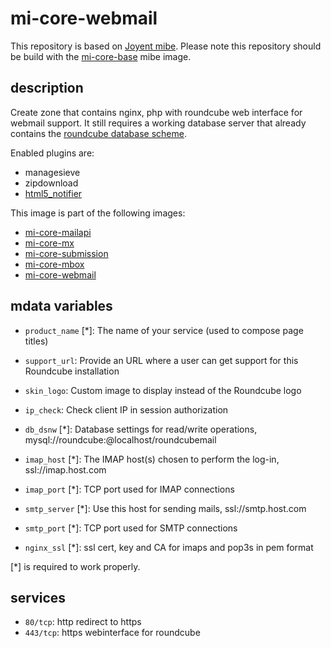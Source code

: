 # mi-core-webmail

This repository is based on [Joyent mibe](https://github.com/joyent/mibe). Please note this repository should be build with the [mi-core-base](https://github.com/skylime/mi-core-base) mibe image.

## description

Create zone that contains nginx, php with roundcube web interface for webmail
support. It still requires a working database server that already contains the
[roundcube database scheme](https://github.com/roundcube/roundcubemail/blob/master/SQL/mysql.initial.sql).

Enabled plugins are:

- managesieve
- zipdownload
- [html5_notifier](https://github.com/kitist/html5_notifier)

This image is part of the following images:

- [mi-core-mailapi](https://github.com/skylime/mi-core-mailapi)
- [mi-core-mx](https://github.com/skylime/mi-core-mx)
- [mi-core-submission](https://github.com/skylime/mi-core-submission)
- [mi-core-mbox](https://github.com/skylime/mi-core-mbox)
- [mi-core-webmail](://github.com/skylime/mi-core-webmail)

## mdata variables

- `product_name` [*]: The name of your service (used to compose page titles)
- `support_url`: Provide an URL where a user can get support for this Roundcube installation
- `skin_logo`: Custom image to display instead of the Roundcube logo
- `ip_check`: Check client IP in session authorization

- `db_dsnw` [*]: Database settings for read/write operations, mysql://roundcube:@localhost/roundcubemail

- `imap_host` [*]: The IMAP host(s) chosen to perform the log-in, ssl://imap.host.com
- `imap_port` [*]: TCP port used for IMAP connections
- `smtp_server` [*]: Use this host for sending mails, ssl://smtp.host.com
- `smtp_port` [*]: TCP port used for SMTP connections

- `nginx_ssl` [*]: ssl cert, key and CA for imaps and pop3s in pem format

[*] is required to work properly.

## services

- `80/tcp`: http redirect to https
- `443/tcp`: https webinterface for roundcube
